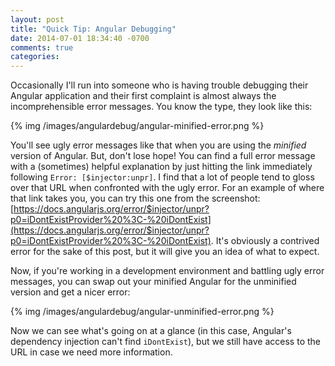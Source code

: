 ```yaml
---
layout: post
title: "Quick Tip: Angular Debugging"
date: 2014-07-01 18:34:40 -0700
comments: true
categories: 
---
```

Occasionally I'll run into someone who is having trouble debugging their Angular application and their first complaint is almost always the incomprehensible error messages. You know the type, they look like this:

{% img /images/angulardebug/angular-minified-error.png %}

You'll see ugly error messages like that when you are using the *minified* version of Angular. But, don't lose hope! You can find a full error message with a (sometimes) helpful explanation by just hitting the link immediately following `Error: [$injector:unpr]`. I find that a lot of people tend to gloss over that URL when confronted with the ugly error. For an example of where that link takes you, you can try this one from the screenshot: [https://docs.angularjs.org/error/$injector/unpr?p0=iDontExistProvider%20%3C-%20iDontExist](https://docs.angularjs.org/error/$injector/unpr?p0=iDontExistProvider%20%3C-%20iDontExist). It's obviously a contrived error for the sake of this post, but it will give you an idea of what to expect.

Now, if you're working in a development environment and battling ugly error messages, you can swap out your minified Angular for the unminified version and get a nicer error:

{% img /images/angulardebug/angular-unminified-error.png %}

Now we can see what's going on at a glance (in this case, Angular's dependency injection can't find `iDontExist`), but we still have access to the URL in case we need more information.